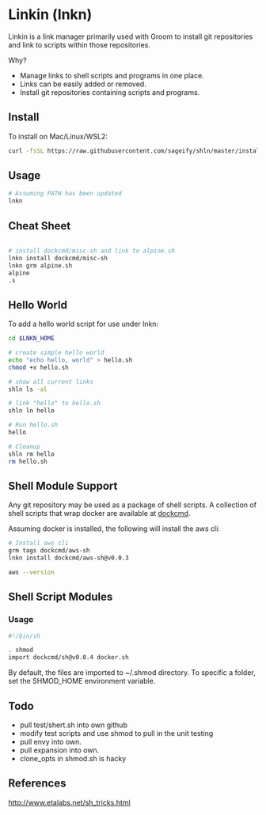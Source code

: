 # Linkin (lnkn)

Linkin is a link manager primarily used with Groom to install git repositories and link to scripts within those repositories.

Why?  
- Manage links to shell scripts and programs in one place.
- Links can be easily added or removed.
- Install git repositories containing scripts and programs.

## Install

To install on Mac/Linux/WSL2:

```sh
curl -fsSL https://raw.githubusercontent.com/sageify/shln/master/install.sh | sh
```

## Usage

```sh
# Assuming PATH has been updated 
lnkn
```

## Cheat Sheet

```sh

# install dockcmd/misc-sh and link to alpine.sh
lnkn install dockcmd/misc-sh
lnkn grm alpine.sh
alpine
.s
```

## Hello World

To add a hello world script for use under lnkn:

```sh
cd $LNKN_HOME

# create simple hello world
echo "echo hello, world" > hello.sh
chmod +x hello.sh

# show all current links
shln ls -al

# link "hello" to hello.sh
shln ln hello

# Run hello.sh
hello

# Cleanup
shln rm hello
rm hello.sh
```

## Shell Module Support

Any git repository may be used as a package of shell scripts.  A collection of shell scripts that wrap docker are available at [dockcmd](https://github.com/dockcmd).

Assuming docker is installed, the following will install the aws cli:

```sh
# Install aws cli
grm tags dockcmd/aws-sh
lnkn install dockcmd/aws-sh@v0.0.3

aws --version
```

## Shell Script Modules

### Usage

```sh
#!/bin/sh

. shmod
import dockcmd/sh@v0.0.4 docker.sh

```

By default, the files are imported to ~/.shmod directory.  To specific a folder, set the SHMOD_HOME environment variable.


## Todo
- pull test/shert.sh into own github
- modify test scripts and use shmod to pull in the unit testing
- pull envy into own.
- pull expansion into own.
- clone_opts in shmod.sh is hacky

## References
http://www.etalabs.net/sh_tricks.html
